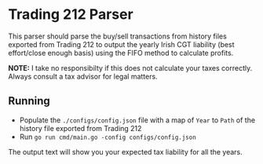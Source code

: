 # Trading 212 Parser

This parser should parse the buy/sell transactions from history files exported from Trading 212 to output the yearly Irish CGT liability (best effort/close enough basis) using the FIFO method to calculate profits.

**NOTE:** I take no responsibilty if this does not calculate your taxes correctly. Always consult a tax advisor for legal matters. 

## Running

* Populate the `./configs/config.json` file with a map of `Year` to `Path` of the history file exported from Trading 212
* Run `go run cmd/main.go -config configs/config.json`

The output text will show you your expected tax liability for all the years.
